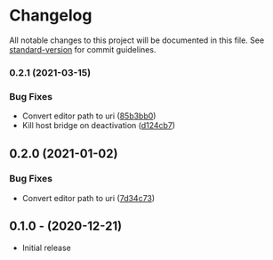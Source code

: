# Changelog

All notable changes to this project will be documented in this file. See [standard-version](https://github.com/conventional-changelog/standard-version) for commit guidelines.

### 0.2.1 (2021-03-15)


### Bug Fixes

* Convert editor path to uri ([85b3bb0](https://github.com/paysonwallach/zeitgeist-logger-atom/commit/85b3bb082fa8eab8ee2dbbb719597d7d7ceecf25))
* Kill host bridge on deactivation ([d124cb7](https://github.com/paysonwallach/zeitgeist-logger-atom/commit/d124cb705d78b1cd02f4c4bc241739ec05850766))

## 0.2.0 (2021-01-02)


### Bug Fixes

* Convert editor path to uri ([7d34c73](https://github.com/paysonwallach/atom-zeitgeist/commit/7d34c732b62fd866aab011b17cafbb1b2e875e9f))

## 0.1.0 - (2020-12-21)

* Initial release
